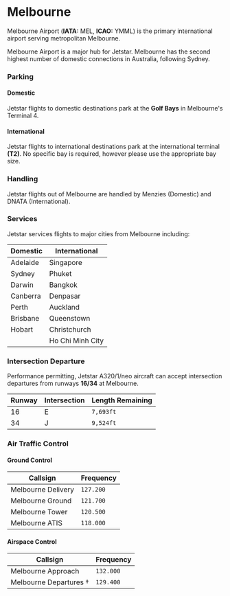 # Melbourne
Melbourne Airport (**IATA:** MEL, **ICAO:** YMML) is the primary international airport serving metropolitan Melbourne.

Melbourne Airport is a major hub for Jetstar. Melbourne has the second highest number of domestic connections in Australia, following Sydney.

### Parking

#### Domestic
Jetstar flights to domestic destinations park at the **Golf Bays** in Melbourne's Terminal 4.

#### International
Jetstar flights to international destinations park at the international terminal **(T2)**. No specific bay is required, however please use the appropriate bay size.

### Handling
Jetstar flights out of Melbourne are handled by Menzies (Domestic) and DNATA (International).

### Services
Jetstar services flights to major cities from Melbourne including:

| Domestic |  International   |
| -------- | ---------------- |
| Adelaide | Singapore        |
| Sydney   | Phuket           |
| Darwin   | Bangkok          |
| Canberra | Denpasar         |
| Perth    | Auckland         |
| Brisbane | Queenstown       |
| Hobart   | Christchurch     |
|          | Ho Chi Minh City |

### Intersection Departure
Performance permitting, Jetstar A320/1/neo aircraft can accept intersection departures from runways **16/34** at Melbourne.

| Runway | Intersection | Length Remaining |
| ------ | ------------ | ---------------- |
| 16 | E | `7,693ft` |
| 34 | J | `9,524ft` |

### Air Traffic Control

#### Ground Control
| Callsign | Frequency |
| -------- | --------- |
| Melbourne Delivery | `127.200` |
| Melbourne Ground | `121.700` |
| Melbourne Tower | `120.500` |
| Melbourne ATIS | `118.000` |

#### Airspace Control
| Callsign | Frequency |
| -------- | --------- |
| Melbourne Approach | `132.000` |
| Melbourne Departures † | `129.400` |